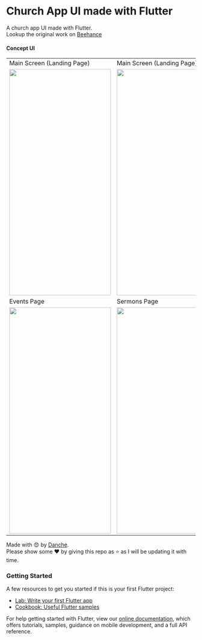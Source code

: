 # Church App UI made with Flutter

A church app UI made with Flutter.  
Lookup the original work on [Beehance](https://www.behance.net/gallery/67216667/Church-Nexus-App-UI-Design)

#### Concept UI

<table>
    <tr>
        <td>Main Screen (Landing Page)</td>
        <td>Main Screen (Landing Page)</td>
        <td>Menu Screen</td>
    </tr>
    <tr>
        <td><img src="shots/main_2.jpg" width=270 height=600></td>
        <td><img src="shots/main.jpg" width=270 height=600></td>
        <td><img src="shots/menu.jpg" width=270 height=600></td>
    </tr>
    <tr>
        <td>Events Page</td>
        <td>Sermons Page</td>
        <td>Testimoials Page</td>
    </tr>
    <tr>
        <td><img src="shots/event.jpg" width=270 height=600></td>
        <td><img src="shots/sermon.jpg" width=270 height=600></td>
        <td><img src="shots/testi.jpg" width=270 height=600></td>
    </tr>
</table>

Made with :heart_eyes: by [Danche](https://github.com/danchengash).  
Please show some :heart: by giving this repo as :star: as I will be updating it with time.  

### Getting Started

A few resources to get you started if this is your first Flutter project:

- [Lab: Write your first Flutter app](https://flutter.dev/docs/get-started/codelab)
- [Cookbook: Useful Flutter samples](https://flutter.dev/docs/cookbook)

For help getting started with Flutter, view our
[online documentation](https://flutter.dev/docs), which offers tutorials,
samples, guidance on mobile development, and a full API reference.